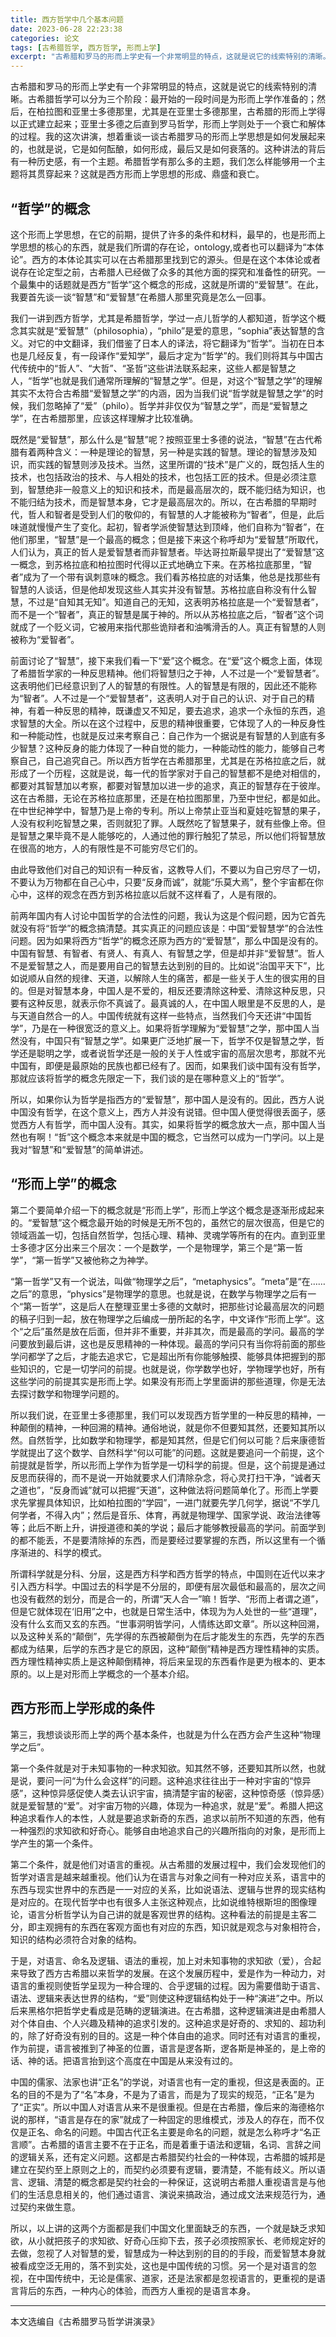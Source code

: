 ```yaml
---
title: 西方哲学中几个基本问题
date: 2023-06-28 22:23:38
categories: 论文
tags: [古希腊哲学, 西方哲学, 形而上学]
excerpt: "古希腊和罗马的形而上学史有一个非常明显的特点，这就是说它的线索特别的清晰。古希腊哲学可以分为三个阶段：最开始的一段时间是为形而上学作准备的；然后，在柏拉图和亚里士多德那里，尤其是在亚里士多德那里，古希腊的形而上学得以正式建立起来；亚里士多德之后直到罗马哲学，形而上学则处于一个衰亡和解体的过程。"
---
```

古希腊和罗马的形而上学史有一个非常明显的特点，这就是说它的线索特别的清晰。古希腊哲学可以分为三个阶段：最开始的一段时间是为形而上学作准备的；然后，在柏拉图和亚里士多德那里，尤其是在亚里士多德那里，古希腊的形而上学得以正式建立起来；亚里士多德之后直到罗马哲学，形而上学则处于一个衰亡和解体的过程。我的这次讲演，想着重谈一谈古希腊罗马的形而上学思想是如何发展起来的，也就是说，它是如何酝酿，如何形成，最后又是如何衰落的。这种讲法的背后有一种历史感，有一个主题。希腊哲学有那么多的主题，我们怎么样能够用一个主题将其贯穿起来？这就是西方形而上学思想的形成、鼎盛和衰亡。

## “哲学”的概念
这个形而上学思想，在它的前期，提供了许多的条件和材料，最早的，也是形而上学思想的核心的东西，就是我们所谓的存在论，ontology,或者也可以翻译为“本体论”。西方的本体论其实可以在古希腊那里找到它的源头。但是在这个本体论或者说存在论定型之前，古希腊人已经做了众多的其他方面的探究和准备性的研究。一个最集中的话题就是西方“哲学”这个概念的形成，这就是所谓的“爱智慧”。在此，我要首先谈一谈“智慧”和“爱智慧”在希腊人那里究竟是怎么一回事。

我们一讲到西方哲学，尤其是希腊哲学，学过一点儿哲学的人都知道，哲学这个概念其实就是“爱智慧”（philosophia），“philo”是爱的意思，“sophia”表达智慧的含义。对它的中文翻译，我们借鉴了日本人的译法，将它翻译为“哲学”。当初在日本也是几经反复，有一段译作“爱知学”，最后才定为“哲学”的。我们则将其与中国古代传统中的“哲人”、“大哲”、“圣哲”这些讲法联系起来，这些人都是智慧之人，“哲学”也就是我们通常所理解的“智慧之学”。但是，对这个“智慧之学”的理解其实不太符合古希腊“爱智慧之学”的内涵，因为当我们说“哲学就是智慧之学”的时候，我们忽略掉了“爱”（philo）。哲学并非仅仅为“智慧之学”，而是“爱智慧之学”，在古希腊那里，应该这样理解才比较准确。

既然是“爱智慧”，那么什么是“智慧”呢？按照亚里士多德的说法，“智慧”在古代希腊有着两种含义：一种是理论的智慧，另一种是实践的智慧。理论的智慧涉及知识，而实践的智慧则涉及技术。当然，这里所谓的“技术”是广义的，既包括人生的技术，也包括政治的技术、与人相处的技术，也包括工匠的技术。但是必须注意到，智慧绝非一般意义上的知识和技术，而是最高层次的，既不能归结为知识，也不能归结为技术，而是智慧本身，它才是最高层次的。所以，在古希腊的早期时代，哲人和智者是受到人们的敬仰的，有智慧的人才能被称为“智者”，但是，此后味道就慢慢产生了变化。起初，智者学派使智慧达到顶峰，他们自称为“智者”，在他们那里，“智慧”是一个最高的概念；但是接下来这个称呼却为“爱智慧”所取代，人们认为，真正的哲人是爱智慧者而非智慧者。毕达哥拉斯最早提出了“爱智慧”这一概念，到苏格拉底和柏拉图时代得以正式地确立下来。在苏格拉底那里，“智者”成为了一个带有讽刺意味的概念。我们看苏格拉底的对话集，他总是找那些有智慧的人谈话，但是他却发现这些人其实并没有智慧。苏格拉底自称没有什么智慧，不过是“自知其无知”。知道自己的无知，这表明苏格拉底是一个“爱智慧者”，而不是一个“智者”，真正的智慧是属于神的。所以从苏格拉底之后，“智者”这个词就成了一个贬义词，它被用来指代那些诡辩者和油嘴滑舌的人。真正有智慧的人则被称为“爱智者”。

前面讨论了“智慧”，接下来我们看一下“爱”这个概念。在“爱”这个概念上面，体现了希腊哲学家的一种反思精神。他们将智慧归之于神，人不过是一个“爱智慧者”。这表明他们已经意识到了人的智慧的有限性。人的智慧是有限的，因此还不能称为“智者”。人不过是一个“爱智慧者”，这表明人对于自己的认识、对于自己的精神，有着一种反思的精神，既谦虚又不知足，要去追求，追求一个永恒的东西，追求智慧的大全。所以在这个过程中，反思的精神很重要，它体现了人的一种反身性和一种能动性，也就是反过来考察自己：自己作为一个据说是有智慧的人到底有多少智慧？这种反身的能力体现了一种自觉的能力，一种能动性的能力，能够自己考察自己，自己追究自己。所以西方哲学在古希腊那里，尤其是在苏格拉底之后，就形成了一个历程，这就是说，每一代的哲学家对于自己的智慧都不是绝对相信的，都要对其智慧加以考察，都要对智慧加以进一步的追求，真正的智慧存在于彼岸。这在古希腊，无论在苏格拉底那里，还是在柏拉图那里，乃至中世纪，都是如此。在中世纪神学中，智慧乃是上帝的专利。所以上帝禁止亚当和夏娃吃智慧的果子，人没有权利吃智慧之果，否则就犯了罪。人既然吃了智慧果子，就有些像上帝。但是智慧之果毕竟不是人能够吃的，人通过他的罪行触犯了禁忌，所以他们将智慧放在很高的地方，人的有限性是不可能穷尽它们的。

由此导致他们对自己的知识有一种反省，这教导人们，不要以为自己穷尽了一切，不要认为万物都在自己心中，只要“反身而诚”，就能“乐莫大焉”，整个宇宙都在你心中，这样的观念在西方到苏格拉底以后就不这样看了，人是有限的。

前两年国内有人讨论中国哲学的合法性的问题，我认为这是个假问题，因为它首先就没有将“哲学”的概念搞清楚。其实真正的问题应该是：中国“爱智慧学”的合法性问题。因为如果将西方“哲学”的概念还原为西方的“爱智慧”，那么中国是没有的。中国有智慧、有智者、有贤人、有真人、有智慧之学，但是却并非“爱智慧”。哲人不是爱智慧之人，而是要用自己的智慧去达到别的目的。比如说“治国平天下”，比如说顺从自然的规律、天道，以解除人生的痛苦，都是一些关于人生的很实用的目的。但是对智慧本身，中国人是不爱的，相反还要清除这种爱、清除这种反思，只要有这种反思，就表示你不真诚了。最真诚的人，在中国人眼里是不反思的人，是与天道自然合一的人。中国传统就有这样一些特点，当然我们今天还讲“中国哲学”，乃是在一种很宽泛的意义上。如果将哲学理解为“爱智慧”之学，那中国人当然没有，中国只有“智慧之学”。如果更广泛地扩展一下，哲学不仅是智慧之学，哲学还是聪明之学，或者说哲学还是一般的关于人性或宇宙的高层次思考，那就不光中国有，即便是最原始的民族也都已经有了。因而，如果我们谈中国有没有哲学，那就应该将哲学的概念先限定一下，我们谈的是在哪种意义上的“哲学”。

所以，如果你认为哲学是指西方的“爱智慧”，那中国人是没有的。因此，西方人说中国没有哲学，在这个意义上，西方人并没有说错。但中国人便觉得很丢面子，感觉西方人有哲学，而中国人没有。其实，如果将哲学的概念放大一点，那中国人当然也有啊！“哲”这个概念本来就是中国的概念，它当然可以成为一门学问。以上是我对“智慧”和“爱智慧”的简单讲述。

## “形而上学”的概念

第二个要简单介绍一下的概念就是“形而上学”，形而上学这个概念是逐渐形成起来的。“爱智慧”这个概念最开始的时候是无所不包的，虽然它的层次很高，但是它的领域涵盖一切，包括自然哲学，包括心理、精神、灵魂学等所有的在内。直到亚里士多德才区分出来三个层次：一个是数学，一个是物理学，第三个是“第一哲学”，“第一哲学”又被他称之为神学。

“第一哲学”又有一个说法，叫做“物理学之后”，“metaphysics”。“meta”是“在……之后”的意思，“physics”是物理学的意思。也就是说，在数学与物理学之后有一个“第一哲学”，这是后人在整理亚里士多德的文献时，把那些讨论最高层次的问题的稿子归到一起，放在物理学之后编成一册所起的名字，中文译作“形而上学”。这个“之后”虽然是放在后面，但并非不重要，并非其次，而是最高的学问。最高的学问要放到最后讲，这也是反思精神的一种体现。最高的学问只有当你将前面的那些学问都学了之后，才能去追求它，它是超出所有你能够触摸、能够具体把握到的那些知识的，它是一切学问的前提。也就是说，你学数学也好，学物理学也好，所有这些学问的前提其实是形而上学。如果没有形而上学里面讲的那些道理，你是无法去探讨数学和物理学问题的。

所以我们说，在亚里士多德那里，我们可以发现西方哲学里的一种反思的精神，一种颠倒的精神，一种回溯的精神。通俗地说，就是你不但要知其然，还要知其所以然。自然哲学，比如数学和物理学，都是知其然，但是它们何以可能？后来康德哲学就提出了这个数学、自然科学“何以可能”的问题。这就是要追问一个前提，这个前提就是哲学，所以形而上学作为哲学是一切科学的前提。但是，这个前提是通过反思而获得的，而不是说一开始就要求人们清除杂念，将心灵打扫干净，“诚者天之道也”，“反身而诚”就可以把握“天道”，这种做法将问题简单化了。形而上学要求先掌握具体知识，比如柏拉图的“学园”，一进门就要先学几何学，据说“不学几何学者，不得入内”；然后是音乐、体育，再就是物理学、国家学说、政治法律等等；此后不断上升，讲授道德和美的学说；最后才能够教授最高的学问。前面学到的都不能丢，不是要清除掉的东西，而是要经过要掌握的东西，所以这里有一个循序渐进的、科学的模式。

所谓科学就是分科、分层，这是西方科学和西方哲学的特点，中国则在近代以来才引入西方科学。中国过去的科学是不分层的，即便有层次最低和最高的，层次之间也没有截然的划分，而是合一的，所谓“天人合一”嘛！哲学、“形而上者谓之道”，但是它就体现在‘旧用”之中，也就是日常生活中，体现为为人处世的一些“道理”，没有什么玄而又玄的东西。“世事洞明皆学问，人情练达即文章”。所以这种回溯，以及这种关系的“颠倒”，先学得的东西被颠倒为在后才能发生的东西，先学的东西都成为结果，后学的东西才是它的原因，这种“颠倒”精神是西方理性精神的实质。西方理性精神实质上是这种颠倒精神，将后来呈现的东西看作是更为根本的、更本原的。以上是对形而上学概念的一个基本介绍。

## 西方形而上学形成的条件

第三，我想谈谈形而上学的两个基本条件，也就是为什么在西方会产生这种“物理学之后”。

第一个条件就是对于未知事物的一种求知欲。知其然不够，还要知其所以然，也就是说，要问一问“为什么会这样”的问题。这种追求往往出于一种对宇宙的“惊异感”，这种惊异感促使人类去认识宇宙，搞清楚宇宙的秘密，这种惊奇感（惊异感）就是爱智慧的“爱”。对宇宙万物的兴趣，体现为一种追求，就是“爱”。希腊人把这种追求看作人的本性，人就是要追求新奇的东西，追求以前所不知道的东西，他有一种强烈的求知欲和好奇心。能够自由地追求自己的兴趣所指向的对象，是形而上学产生的第一个条件。

第二个条件，就是他们对语言的重视。从古希腊的发展过程中，我们会发现他们的哲学对语言是越来越重视。他们认为在语言与对象之间有一种对应关系，语言中的东西与现实世界中的东西是一一对应的关系，比如说语法、逻辑与世界的现实结构是对应的。在现代哲学中也有很多人主张这种观点，比如说维特根斯坦的图像理论，语言分析哲学认为自己讲的就是客观世界的结构。这种看法的前提是主客二分，即主观拥有的东西在客观方面也有对应的东西，知识就是观念与对象相符合，知识的结构必须符合对象的结构。

于是，对语言、命名及逻辑、语法的重视，加上对未知事物的求知欲（爱），合起来导致了西方古希腊以来哲学的发展。在这个发展历程中，爱是作为一种动力，对语言的重视则使哲学呈现为一种合理的、合乎逻辑的过程。因为需要借助于语言、语法、逻辑来表达世界的结构，“爱”则使这种逻辑结构处于一种“演进”之中。所以后来黑格尔把哲学史看成是范畴的逻辑演进。在古希腊，这种逻辑演进是由希腊人对个体自由、个人兴趣及精神的追求引发的。这种追求是好奇的、求知的、超功利的，除了好奇没有别的目的。这是一种个体自由的追求。同时还有对语言的重视，作为前提，语言被推到了神圣的位置，语言是逻各斯，逻各斯是神圣的，是上帝的话、神的话。把语言抬到这个高度在中国是从来没有过的。

中国的儒家、法家也讲“正名”的学说，对语言也有一定的重视，但这是表面的。正名的目的不是为了“名”本身，不是为了语言，而是为了现实的规范，“正名”是为了“正实”。所以中国人对语言从来不是很重视。但是在古希腊，像后来的海德格尔说的那样，“语言是存在的家”就成了一种固定的思维模式，涉及人的存在，而不仅仅是正名、命名的问题。中国古代正名主要是命名的问题，就是怎么称呼才“名正言顺”。古希腊的语言主要不在于正名，而是着重于语法和逻辑，名词、言辞之间的逻辑关系，还有定义问题。这都是古希腊契约社会的一种体现，古希腊的城邦是建立在契约至上原则之上的，而契约必须要有逻辑，要清楚，不能有歧义。所以语言、逻辑、清楚的概念都是契约社会的一种保证，这说明古希腊人重视语言是与他们的生活息息相关的，他们通过语言、演说来搞政治，通过成文法来规范行为，通过契约来做生意。

所以，以上讲的这两个方面都是我们中国文化里面缺乏的东西，一个就是缺乏求知欲，从小就把孩子的求知欲、好奇心压抑下去，孩子必须按照家长、老师规定好的去做，忽视了人对智慧的爱，智慧成为一种达到别的目的的手段，而爱智慧本身就被看成空泛无用的，落不到实处，这也是中国传统的习惯。另一个是对语言的忽视，在中国传统中，无论是儒家、道家，还是法家都是忽视语言的，更重视的是语言背后的东西，一种内心的体验，而西方人重视的是语言本身。

-----------
本文选编自《古希腊罗马哲学讲演录》
